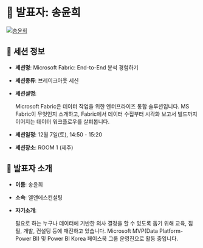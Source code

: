 # 🎤 발표자: 송윤희

<div class="container">
    <div class="row justify-content-center">
        <div class="col-md-4 profile mb-4 text-center">
            <a href="#" target="_self"><img src="/images/speakers/younheesong.jpg" alt="송윤희" class="img-fluid" /></a>
        </div>
    </div>
</div>

## 🔎 세션 정보

- **세션명**: Microsoft Fabric: End-to-End 분석 경험하기
- **세션종류**: 브레이크아웃 세션
- **세션설명**:

  Microsoft Fabric은 데이터 작업을 위한 엔터프라이즈 통합 솔루션입니다. MS Fabric이 무엇인지 소개하고, Fabric에서 데이터 수집부터 시각화 보고서 빌드까지 이어지는 데이터 워크플로우를 살펴봅니다.

- **세션일정**: 12월 7일(토), 14:50 - 15:20
- **세션장소**: ROOM 1 (제주)

## 📜 발표자 소개

- **이름**: 송윤희
- **소속**: 엘앤에스컨설팅
- **자기소개**:

  필요로 하는 누구나 데이터에 기반한 의사 결정을 할 수 있도록 돕기 위해 교육, 집필, 개발, 컨설팅 등에 매진하고 있습니다. Microsoft MVP(Data Platform-Power BI) 및 Power BI Korea 페이스북 그룹 운영진으로 활동 중입니다.